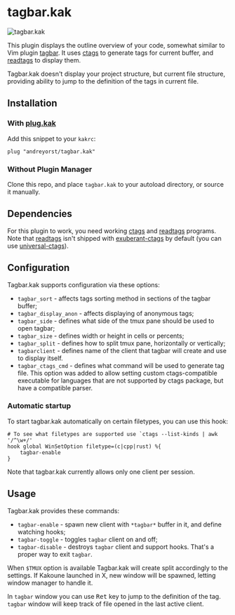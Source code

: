 
# tagbar.kak

![tagbar.kak](https://user-images.githubusercontent.com/19470159/52857326-e109f800-3137-11e9-8341-8993cfd42d6a.png)

This plugin displays the outline overview  of your code, somewhat similar to Vim
plugin [tagbar][1]. It uses [ctags][2] to  generate tags for current buffer, and
[readtags][3] to display them.

Tagbar.kak doesn't display  your project structure, but  current file structure,
providing ability to jump to the definition of the tags in current file.

## Installation

### With [plug.kak][4]
Add this snippet to your `kakrc`:

```kak
plug "andreyorst/tagbar.kak"
```

### Without Plugin Manager
Clone this repo, and place `tagbar.kak` to your autoload directory, or source it
manually.

## Dependencies
For this plugin to work, you need working [ctags][2] and [readtags][3] programs.
Note that [readtags][3] isn't shipped with [exuberant-ctags][2] by default (you
can use [universal-ctags][5]).


## Configuration
Tagbar.kak supports configuration via these options:
- `tagbar_sort` - affects tags sorting method in sections of the tagbar buffer;
- `tagbar_display_anon` - affects displaying of anonymous tags;
- `tagbar_side` - defines what side of the tmux pane should be used to open tagbar;
- `tagbar_size` - defines width or height in cells or percents;
- `tagbar_split` - defines how to split tmux pane, horizontally or vertically;
- `tagbarclient` - defines name of the client that tagbar will create and use to
  display itself.
- `tagbar_ctags_cmd` - defines what command will be used to generate tag
  file. This option was added to allow setting custom ctags-compatible
  executable for languages that are not supported by ctags package, but have a
  compatible parser.

### Automatic startup
To start tagbar.kak automatically on certain filetypes, you can use this hook:

``` kak
# To see what filetypes are supported use `ctags --list-kinds | awk '/^\w+/'
hook global WinSetOption filetype=(c|cpp|rust) %{
    tagbar-enable
}
```

Note that tagbar.kak currently allows only one client per session.

## Usage
Tagbar.kak provides these commands:
- `tagbar-enable`  - spawn new client  with `*tagbar*` buffer in  it, and define
  watching hooks;
- `tagbar-toggle` - toggles `tagbar` client on and off;
- `tagbar-disable` - destroys `tagbar` client and support hooks. That's a proper
  way to exit `tagbar`.

When `$TMUX`  option is available  Tagbar.kak will  create split accordingly  to the
settings.  If Kakoune launched in X,  new window will be spawned, letting window
manager to handle it.

In `tagbar` window you  can use <kbd>Ret</kbd> key to jump  to the definition of
the tag. `tagbar` window will keep track of file opened in the last active client.

[1]: https://github.com/majutsushi/tagbar
[2]: http://ctags.sourceforge.net/
[3]: http://ctags.sourceforge.net/tool_support.html
[4]: https://github.com/andreyorst/plug.kak
[5]: https://github.com/universal-ctags
